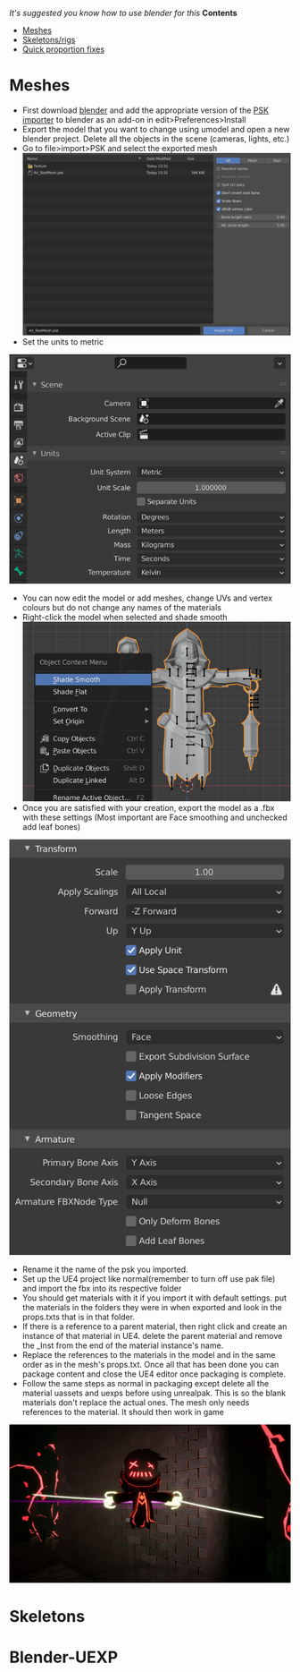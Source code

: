 *It's suggested you know how to use blender for this*
**Contents**
- [Meshes](./Models.md#meshes)
- [Skeletons/rigs](./Models.md#skeletons)
- [Quick proportion fixes](./Models.md#blender-uexp)

# Meshes

- First download [blender](https://www.blender.org/download/) and add the appropriate version of the [PSK importer](https://github.com/Befzz/blender3d_import_psk_psa) to blender as an add-on in edit>Preferences>Install
- Export the model that you want to change using umodel and open a new blender project. Delete all the objects in the scene (cameras, lights, etc.)
- Go to file>import>PSK and select the exported mesh
![](Images/importing.png)
- Set the units to metric

![](Images/blend.PNG)

- You can now edit the model or add meshes, change UVs and vertex colours but do not change any names of the materials
- Right-click the model when selected and shade smooth
![](Images/smooth.png)
- Once you are satisfied with your creation, export the model as a .fbx with these settings (Most important are Face smoothing and unchecked add leaf bones)

![](Images/Export.png) 

- Rename it the name of the psk you imported. 
- Set up the UE4 project like normal(remember to turn off use pak file) and import the fbx into its respective folder
- You should get materials with it if you import it with default settings. put the materials in the folders they were in when exported and look in the props.txts that is in that folder. 
- If there is a reference to a parent material, then right click and create an instance of that material in UE4. delete the parent material and remove the _Inst from the end of the material instance's name. 
- Replace the references to the materials in the model and in the same order as in the mesh's props.txt. Once all that has been done you can package content and close the UE4 editor once packaging is complete. 
- Follow the same steps as normal in packaging except delete all the material uassets and uexps before using unrealpak. This is so the blank materials don't replace the actual ones. The mesh only needs references to the material. It should then work in game

![](Images/image.png)

# Skeletons

# Blender-UEXP
